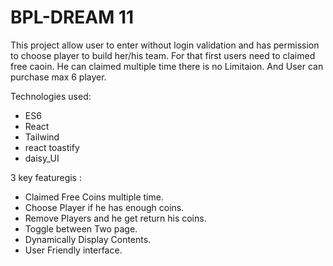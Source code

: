 # BPL-DREAM 11

This project allow user to enter without login validation and has permission to choose player to build her/his team. For that first users need to claimed free caoin. He can claimed multiple time there is no Limitaion. And User can purchase max 6 player. 


Technologies used:

- ES6
- React
- Tailwind
- react toastify
- daisy_UI

3 key featuregis :

- Claimed Free Coins multiple time.
- Choose Player if he has enough coins.
- Remove Players and he get return his coins.
- Toggle between Two page.
- Dynamically Display Contents.
- User Friendly interface.
